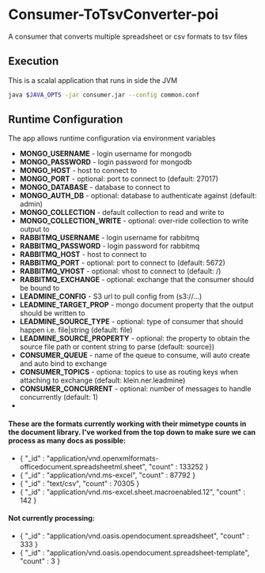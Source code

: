 # Consumer-ToTsvConverter-poi

A consumer that converts multiple spreadsheet or csv formats to tsv files

## Execution

This is a scalal application that runs in side the JVM

```bash
java $JAVA_OPTS -jar consumer.jar --config common.conf
```

## Runtime Configuration

The app allows runtime configuration via environment variables

* **MONGO_USERNAME** - login username for mongodb
* **MONGO_PASSWORD** - login password for mongodb
* **MONGO_HOST** - host to connect to
* **MONGO_PORT** - optional: port to connect to (default: 27017) 
* **MONGO_DATABASE** - database to connect to
* **MONGO_AUTH_DB** - optional: database to authenticate against (default: admin)
* **MONGO_COLLECTION** - default collection to read and write to
* **MONGO_COLLECTION_WRITE** - optional: over-ride collection to write output to 
* **RABBITMQ_USERNAME** - login username for rabbitmq
* **RABBITMQ_PASSWORD** - login password for rabbitmq
* **RABBITMQ_HOST** - host to connect to
* **RABBITMQ_PORT** - optional: port to connect to (default: 5672)
* **RABBITMQ_VHOST** - optional: vhost to connect to (default: /)
* **RABBITMQ_EXCHANGE** - optional: exchange that the consumer should be bound to
* **LEADMINE_CONFIG** - S3 url to pull config from (s3://...)
* **LEADMINE_TARGET_PROP** - mongo document property that the output should be written to 
* **LEADMINE_SOURCE_TYPE** - optional: type of consumer that should happen i.e. file|string (default: file)
* **LEADMINE_SOURCE_PROPERTY** - optional: the property to obtain the source file path or content string to parse (default: source})
* **CONSUMER_QUEUE** - name of the queue to consume, will auto create and auto bind to exchange
* **CONSUMER_TOPICS** - optiona: topics to use as routing keys when attaching to exchange (default: klein.ner.leadmine)
* **CONSUMER_CONCURRENT** - optional: number of messages to handle concurrently (default: 1)
* 

#### These are the formats currently working with their mimetype counts in the document library. I've worked from the top down to make sure we can process as many docs as possible:

* { "_id" : "application/vnd.openxmlformats-officedocument.spreadsheetml.sheet", "count" : 133252 }
* { "_id" : "application/vnd.ms-excel", "count" : 87792 }
* { "_id" : "text/csv", "count" : 70305 }
* { "_id" : "application/vnd.ms-excel.sheet.macroenabled.12", "count" : 142 }

#### Not currently processing:

* { "_id" : "application/vnd.oasis.opendocument.spreadsheet", "count" : 333 }
* { "_id" : "application/vnd.oasis.opendocument.spreadsheet-template", "count" : 3 }
